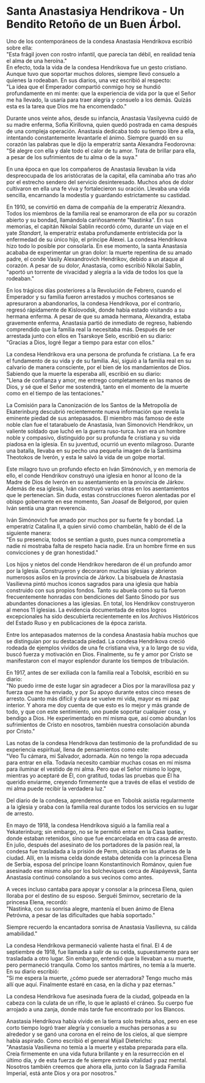 # Santa Anastasiya Hendrikova - Un Bendito Retoño de un Buen Árbol.

Uno de los contemporáneos de la condesa Anastasia Hendrikova escribió sobre ella:  
"Esta frágil joven con rostro infantil, que parecía tan débil, en realidad tenía el alma de una heroína."  
En efecto, toda la vida de la condesa Hendrikova fue un gesto cristiano. Aunque tuvo que soportar muchos dolores, siempre llevó consuelo a quienes la rodeaban. En sus diarios, una vez escribió al respecto:  
"La idea que el Emperador compartió conmigo hoy se hundió profundamente en mi mente: que la experiencia de vida por la que el Señor me ha llevado, la usaría para traer alegría y consuelo a los demás. Quizás esta es la tarea que Dios me ha encomendado."  

Durante unos veinte años, desde su infancia, Anastasia Vasilyevna cuidó de su madre enferma, Sofia Kirillovna, quien quedó postrada en cama después de una compleja operación. Anastasia dedicaba todo su tiempo libre a ella, intentando constantemente levantarle el ánimo. Siempre guardó en su corazón las palabras que le dijo la emperatriz santa Alexandra Feodorovna:  
"Sé alegre con ella y dale todo el calor de tu amor. Trata de brillar para ella, a pesar de los sufrimientos de tu alma o de la suya."  

En una época en que los compañeros de Anastasia llevaban la vida despreocupada de los aristócratas de la capital, ella caminaba año tras año por el estrecho sendero del servicio desinteresado. Muchos años de dolor cultivaron en ella una fe viva y fortalecieron su oración. Llevaba una vida sencilla, encarnando la modestia y guardando estrictamente su castidad.  

En 1910, se convirtió en dama de compañía de la emperatriz Alexandra. Todos los miembros de la familia real se enamoraron de ella por su corazón abierto y su bondad, llamándola cariñosamente "Nastinka". En sus memorias, el capitán Nikolai Sablin recordó cómo, durante un viaje en el yate *Standart*, la emperatriz estaba profundamente entristecida por la enfermedad de su único hijo, el príncipe Alexei. La condesa Hendrikova hizo todo lo posible por consolarla. En ese momento, la santa Anastasia acababa de experimentar un gran dolor: la muerte repentina de su amado padre, el conde Vasily Alexandrovich Hendrikov, debido a un ataque al corazón. A pesar de su dolor, Anastasia, como escribió Nikolai Sablin, "aportó un torrente de vivacidad y alegría a la vida de todos los que la rodeaban."  

En los trágicos días posteriores a la Revolución de Febrero, cuando el Emperador y su familia fueron arrestados y muchos cortesanos se apresuraron a abandonarlos, la condesa Hendrikova, por el contrario, regresó rápidamente de Kislovodsk, donde había estado visitando a su hermana enferma. A pesar de que su amada hermana, Alexandra, estaba gravemente enferma, Anastasia partió de inmediato de regreso, habiendo comprendido que la familia real la necesitaba más. Después de ser arrestada junto con ellos en Tsarskoye Selo, escribió en su diario:  
"Gracias a Dios, logré llegar a tiempo para estar con ellos."  

La condesa Hendrikova era una persona de profunda fe cristiana. La fe era el fundamento de su vida y de su familia. Así, siguió a la familia real en su calvario de manera consciente, por el bien de los mandamientos de Dios. Sabiendo que la muerte la esperaba allí, escribió en su diario:  
"Llena de confianza y amor, me entrego completamente en las manos de Dios, y sé que el Señor me sostendrá, tanto en el momento de la muerte como en el tiempo de las tentaciones."  

La Comisión para la Canonización de los Santos de la Metropolía de Ekaterinburg descubrió recientemente nueva información que revela la eminente piedad de sus antepasados. El miembro más famoso de este noble clan fue el tatarabuelo de Anastasia, Ivan Simonovich Hendrikov, un valiente soldado que luchó en la guerra ruso-turca. Ivan era un hombre noble y compasivo, distinguido por su profunda fe cristiana y su vida piadosa en la iglesia. En su juventud, ocurrió un evento milagroso. Durante una batalla, llevaba en su pecho una pequeña imagen de la Santísima Theotokos de Iverón, y esta le salvó la vida de un golpe mortal.

Este milagro tuvo un profundo efecto en Iván Simónovich, y en memoria de ello, el conde Hendrikov construyó una iglesia en honor al Icono de la Madre de Dios de Iverón en su asentamiento en la provincia de Járkov. Además de esa iglesia, Iván construyó varias otras en los asentamientos que le pertenecían. Sin duda, estas construcciones fueron alentadas por el obispo gobernante en ese momento, San Joasaf de Belgorod, por quien Iván sentía una gran reverencia.  

Iván Simónovich fue amado por muchos por su fuerte fe y bondad. La emperatriz Catalina II, a quien sirvió como chambelán, habló de él de la siguiente manera:  
"En su presencia, todos se sentían a gusto, pues nunca comprometía a nadie ni mostraba falta de respeto hacia nadie. Era un hombre firme en sus convicciones y de gran honestidad."  

Los hijos y nietos del conde Hendrikov heredaron de él un profundo amor por la Iglesia. Construyeron y decoraron muchas iglesias y abrieron numerosos asilos en la provincia de Járkov. La bisabuela de Anastasia Vasílievna pintó muchos iconos sagrados para una iglesia que había construido con sus propios fondos. Tanto su abuela como su tía fueron frecuentemente honradas con bendiciones del Santo Sínodo por sus abundantes donaciones a las iglesias. En total, los Hendrikov construyeron al menos 11 iglesias. La evidencia documentada de estos logros excepcionales ha sido descubierta recientemente en los Archivos Históricos del Estado Ruso y en publicaciones de la época zarista.  

Entre los antepasados maternos de la condesa Anastasia había muchos que se distinguían por su destacada piedad. La condesa Hendríkova creció rodeada de ejemplos vívidos de una fe cristiana viva, y a lo largo de su vida, buscó fuerza y motivación en Dios. Finalmente, su fe y amor por Cristo se manifestaron con el mayor esplendor durante los tiempos de tribulación.  

En 1917, antes de ser exiliada con la familia real a Tobolsk, escribió en su diario:  
"No puedo irme de este lugar sin agradecer a Dios por la maravillosa paz y fuerza que me ha enviado, y por Su apoyo durante estos cinco meses de arresto. Cuanto más difícil y dura se vuelve mi vida, mayor es mi paz interior. Y ahora me doy cuenta de que esto es lo mejor y más grande de todo, y que con este sentimiento, uno puede soportar cualquier cosa, y bendigo a Dios. He experimentado en mí misma que, así como abundan los sufrimientos de Cristo en nosotros, también nuestra consolación abunda por Cristo."  

Las notas de la condesa Hendríkova dan testimonio de la profundidad de su experiencia espiritual, llena de pensamientos como este:  
"Veo Tu cámara, mi Salvador, adornada. Aún no tengo la ropa adecuada para entrar en ella. Todavía necesito cambiar muchas cosas en mí misma para iluminar el vestido de mi alma. Pero que el Señor mismo lo logre, mientras yo aceptaré de Él, con gratitud, todas las pruebas que Él ha querido enviarme, creyendo firmemente que a través de ellas el vestido de mi alma puede recibir la verdadera luz."  

Del diario de la condesa, aprendemos que en Tobolsk asistía regularmente a la iglesia y oraba con la familia real durante todos los servicios en su lugar de arresto.  

En mayo de 1918, la condesa Hendríkova siguió a la familia real a Yekaterinburg; sin embargo, no se le permitió entrar en la Casa Ipatiev, donde estaban retenidos, sino que fue encarcelada en otra casa de arresto. En julio, después del asesinato de los portadores de la pasión real, la condesa fue trasladada a la prisión de Perm, ubicada en las afueras de la ciudad. Allí, en la misma celda donde estaba detenida con la princesa Elena de Serbia, esposa del príncipe Ioann Konstantínovich Románov, quien fue asesinado ese mismo año por los bolcheviques cerca de Alapáyevsk, Santa Anastasia continuó consolando a sus vecinos como antes.  

A veces incluso cantaba para apoyar y consolar a la princesa Elena, quien lloraba por el destino de su esposo. Serguéi Smirnov, secretario de la princesa Elena, recordó:  
"Nastinka, con su sonrisa alegre, mantenía el buen ánimo de Elena Petróvna, a pesar de las dificultades que había soportado."  

Siempre recuerdo la encantadora sonrisa de Anastasia Vasílievna, su cálida amabilidad."  

La condesa Hendríkova permaneció valiente hasta el final. El 4 de septiembre de 1918, fue llamada a salir de su celda, supuestamente para ser trasladada a otro lugar. Sin embargo, entendió que la llevaban a su muerte, pero permaneció tranquila. Como los santos mártires, no temía a la muerte. En su diario escribió:  
"Si me espera la muerte, ¿cómo puede ser aterradora? Tengo mucho más allí que aquí. Finalmente estaré en casa, en la dicha y paz eternas."  

La condesa Hendríkova fue asesinada fuera de la ciudad, golpeada en la cabeza con la culata de un rifle, lo que le aplastó el cráneo. Su cuerpo fue arrojado a una zanja, donde más tarde fue encontrado por los Blancos.  

Anastasia Hendríkova había vivido en la tierra solo treinta años, pero en ese corto tiempo logró traer alegría y consuelo a muchas personas a su alrededor y se ganó una corona en el reino de los cielos, al que siempre había aspirado. Como escribió el general Mijaíl Dieterichs:  
"Anastasia Vasílievna no temía a la muerte y estaba preparada para ella. Creía firmemente en una vida futura brillante y en la resurrección en el último día, y de esta fuerza de fe siempre extraía vitalidad y paz mental. Nosotros también creemos que ahora ella, junto con la Sagrada Familia Imperial, está ante Dios y ora por nosotros."

